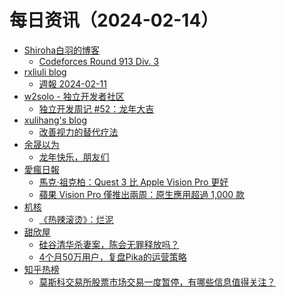 ﻿# 每日资讯（2024-02-14）

- [Shiroha白羽的博客](https://hukeqing.github.io/rss.xml)
  - [Codeforces Round 913 Div. 3 ](https://blog.mauve.icu/2024/02/14/acm/codeforces/CodeforcesRound913(Div.%203)/)
- [rxliuli blog](https://blog.rxliuli.com/atom.xml)
  - [週報 2024-02-11](https://blog.rxliuli.com/p/a467b7c4780c4d7ca0f54341bff770d7/)
- [w2solo - 独立开发者社区](https://w2solo.com/topics/feed)
  - [独立开发周记 #52：龙年大吉](https://w2solo.com/topics/4420)
- [xulihang's blog](https://blog.xulihang.me/feed/)
  - [改善视力的替代疗法](https://blog.xulihang.me/alternative-medicine-for-improving-eyesight/)
- [余晟以为](https://feedpress.me/wx-yurii-says)
  - [龙年快乐，朋友们](http://mp.weixin.qq.com/s?__biz=MzA3MDMwOTcwMg%3D%3D&mid=2650009855&idx=1&sn=55ead16ddcd417e8fc6d79943c08ec6b)
- [愛瘋日報](http://www.iphonetaiwan.org/feeds/posts/default)
  - [馬克·祖克柏：Quest 3 比 Apple Vision Pro 更好](https://www.iphonetaiwan.org/2024/02/meta-quest-3-vs-apple-vision-pro-showdown.html)
  - [蘋果 Vision Pro 僅推出兩周：原生應用超過 1,000 款](https://www.iphonetaiwan.org/2024/02/apple-vision-pro-1000-apps.html)
- [机核](https://www.gcores.com/rss)
  - [《热辣滚烫》：烂泥](https://www.gcores.com/articles/177611)
- [甜欣屋](https://tcxx.info/feed)
  - [硅谷清华杀妻案，陈会无罪释放吗？](https://tcxx.info/notion/950.html)
  - [4个月50万用户，复盘Pika的运营策略](https://tcxx.info/diary/944.html)
- [知乎热榜](https://rss.mifaw.com/articles/5c8bb11a3c41f61efd36683e/5c919d543882afa09dff3fa3)
  - [莫斯科交易所股票市场交易一度暂停，有哪些信息值得关注？](https://www.zhihu.com/question/644233639)
